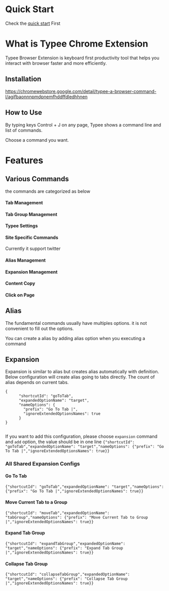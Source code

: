 # Quick Start
Check the [quick start](https://github.com/can-can/TypeeChromeExtensionDoc/blob/main/docs/quick-start.md) First

# What is Typee Chrome Extension

Typee Browser Extension is keyboard first productivity tool that helps you interact with browser faster and more
efficiently.

## Installation

https://chromewebstore.google.com/detail/typee-a-browser-command-l/agifbaonnnpmdpnemfhddffdledhhnen

## How to Use

By typing keys Control + J on any page, Typee shows a command line and list of commands.

Choose a command you want.

# Features

## Various Commands

the commands are categorized as below

#### Tab Management

#### Tab Group Management

#### Typee Settings

#### Site Specific Commands

Currently it support twitter

#### Alias Management

#### Expansion Management

#### Content Copy

#### Click on Page

## Alias

The fundamental commands usually have multiples options. it is not convenient to fill out the options.

You can create a alias by adding alias option when you executing a command

## Expansion

Expansion is similar to alias but creates alias automatically with definition.
Below configuration will create alias going to tabs directly. The count of alias depends on current tabs.

```
{
      "shortcutId": "goToTab",
      "expandedOptionName": "target",
      "nameOptions": {
        "prefix": "Go To Tab |",
        "ignoreExtendedOptionsNames": true
      }
}
    
```

If you want to add this configuration, please choose `expansion` command and `add` option, the value should be in one
line `{"shortcutId": "goToTab","expandedOptionName": "target","nameOptions": {"prefix": "Go To Tab |","ignoreExtendedOptionsNames": true}}`

### All Shared Expansion Configs
#### Go To Tab
`{"shortcutId": "goToTab","expandedOptionName": "target","nameOptions": {"prefix": "Go To Tab |","ignoreExtendedOptionsNames": true}}`
#### Move Current Tab to a Group
`{"shortcutId": "moveTab","expandedOptionName": "tabGroup","nameOptions": {"prefix": "Move Current Tab to Group |","ignoreExtendedOptionsNames": true}}`
#### Expand Tab Group
`{"shortcutId": "expandTabGroup","expandedOptionName": "target","nameOptions": {"prefix": "Expand Tab Group |","ignoreExtendedOptionsNames": true}}`
#### Collapse Tab Group
`{"shortcutId": "collapseTabGroup","expandedOptionName": "target","nameOptions": {"prefix": "Collapse Tab Group |","ignoreExtendedOptionsNames": true}}`
